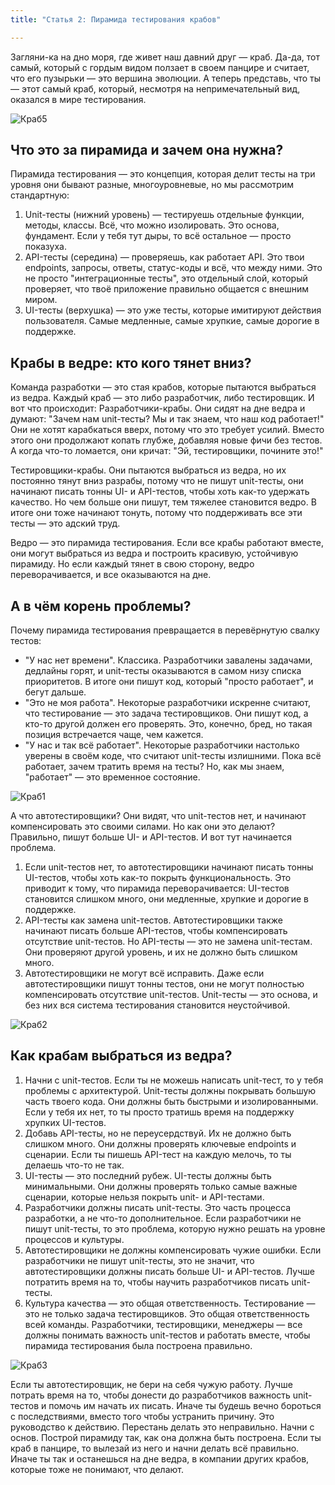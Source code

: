 ```yaml
---
title: "Статья 2: Пирамида тестирования крабов"

---
```

Загляни-ка на дно моря, где живет наш давний друг — краб. Да-да, тот самый, который с гордым видом ползает в своем панцире и считает, что его пузырьки — это вершина эволюции. А теперь представь, что ты — этот самый краб, который, несмотря на непримечательный вид, оказался в мире тестирования.

![Краб5](images/crab5.png)

## Что это за пирамида и зачем она нужна?
Пирамида тестирования — это концепция, которая делит тесты на три уровня они бывают разные, многоуровневые, но мы рассмотрим стандартную:
1.	Unit-тесты (нижний уровень) — тестируешь отдельные функции, методы, классы. Всё, что можно изолировать. Это основа, фундамент. Если у тебя тут дыры, то всё остальное — просто показуха.
2.	API-тесты (середина) — проверяешь, как работает API. Это твои endpoints, запросы, ответы, статус-коды и всё, что между ними. Это не просто "интеграционные тесты", это отдельный слой, который проверяет, что твоё приложение правильно общается с внешним миром.
3.	UI-тесты (верхушка) — это уже тесты, которые имитируют действия пользователя. Самые медленные, самые хрупкие, самые дорогие в поддержке.

## Крабы в ведре: кто кого тянет вниз?
Команда разработки — это стая крабов, которые пытаются выбраться из ведра. Каждый краб — это либо разработчик, либо тестировщик. И вот что происходит:
Разработчики-крабы. Они сидят на дне ведра и думают: "Зачем нам unit-тесты? Мы и так знаем, что наш код работает!" Они не хотят карабкаться вверх, потому что это требует усилий. Вместо этого они продолжают копать глубже, добавляя новые фичи без тестов. А когда что-то ломается, они кричат: "Эй, тестировщики, почините это!"

Тестировщики-крабы. Они пытаются выбраться из ведра, но их постоянно тянут вниз разрабы, потому что не пишут unit-тесты, они начинают писать тонны UI- и API-тестов, чтобы хоть как-то удержать качество. Но чем больше они пишут, тем тяжелее становится ведро. В итоге они тоже начинают тонуть, потому что поддерживать все эти тесты — это адский труд.

Ведро — это пирамида тестирования. Если все крабы работают вместе, они могут выбраться из ведра и построить красивую, устойчивую пирамиду. Но если каждый тянет в свою сторону, ведро переворачивается, и все оказываются на дне.


## А в чём корень проблемы?
Почему пирамида тестирования превращается в перевёрнутую свалку тестов:
* "У нас нет времени". Классика. Разработчики завалены задачами, дедлайны горят, и unit-тесты оказываются в самом низу списка приоритетов. В итоге они пишут код, который "просто работает", и бегут дальше.
* "Это не моя работа". Некоторые разработчики искренне считают, что тестирование — это задача тестировщиков. Они пишут код, а кто-то другой должен его проверять. Это, конечно, бред, но такая позиция встречается чаще, чем кажется.
* "У нас и так всё работает". Некоторые разработчики настолько уверены в своём коде, что считают unit-тесты излишними. Пока всё работает, зачем тратить время на тесты? Но, как мы знаем, "работает" — это временное состояние.
  
![Краб1](images/p1.png)

А что автотестировщики? Они видят, что unit-тестов нет, и начинают компенсировать это своими силами. Но как они это делают? Правильно, пишут больше UI- и API-тестов. И вот тут начинается проблема.
1.	Если unit-тестов нет, то автотестировщики начинают писать тонны UI-тестов, чтобы хоть как-то покрыть функциональность. Это приводит к тому, что пирамида переворачивается: UI-тестов становится слишком много, они медленные, хрупкие и дорогие в поддержке.
2.	API-тесты как замена unit-тестов. Автотестировщики также начинают писать больше API-тестов, чтобы компенсировать отсутствие unit-тестов. Но API-тесты — это не замена unit-тестам. Они проверяют другой уровень, и их не должно быть слишком много.
3.	Автотестировщики не могут всё исправить. Даже если автотестировщики пишут тонны тестов, они не могут полностью компенсировать отсутствие unit-тестов. Unit-тесты — это основа, и без них вся система тестирования становится неустойчивой.

![Краб2](images/p2.png)


## Как крабам выбраться из ведра?
1.	Начни с unit-тестов. Если ты не можешь написать unit-тест, то у тебя проблемы с архитектурой. Unit-тесты должны покрывать большую часть твоего кода. Они должны быть быстрыми и изолированными. Если у тебя их нет, то ты просто тратишь время на поддержку хрупких UI-тестов.
2.	Добавь API-тесты, но не переусердствуй. Их не должно быть слишком много. Они должны проверять ключевые endpoints и сценарии. Если ты пишешь API-тест на каждую мелочь, то ты делаешь что-то не так.
3.	UI-тесты — это последний рубеж. UI-тесты должны быть минимальными. Они должны проверять только самые важные сценарии, которые нельзя покрыть unit- и API-тестами.
4.	Разработчики должны писать unit-тесты. Это часть процесса разработки, а не что-то дополнительное. Если разработчики не пишут unit-тесты, то это проблема, которую нужно решать на уровне процессов и культуры.
5.	Автотестировщики не должны компенсировать чужие ошибки. Если разработчики не пишут unit-тесты, это не значит, что автотестировщики должны писать больше UI- и API-тестов. Лучше потратить время на то, чтобы научить разработчиков писать unit-тесты.
6.	Культура качества — это общая ответственность. Тестирование — это не только задача тестировщиков. Это общая ответственность всей команды. Разработчики, тестировщики, менеджеры — все должны понимать важность unit-тестов и работать вместе, чтобы пирамида тестирования была построена правильно.

![Краб3](images/p3.png)


Если ты автотестировщик, не бери на себя чужую работу. Лучше потрать время на то, чтобы донести до разработчиков важность unit-тестов и помочь им начать их писать. Иначе ты будешь вечно бороться с последствиями, вместо того чтобы устранить причину.
Это руководство к действию. Перестань делать это неправильно. Начни с основ. Построй пирамиду так, как она должна быть построена. Если ты краб в панцире, то вылезай из него и начни делать всё правильно. Иначе ты так и останешься на дне ведра, в компании других крабов, которые тоже не понимают, что делают.
